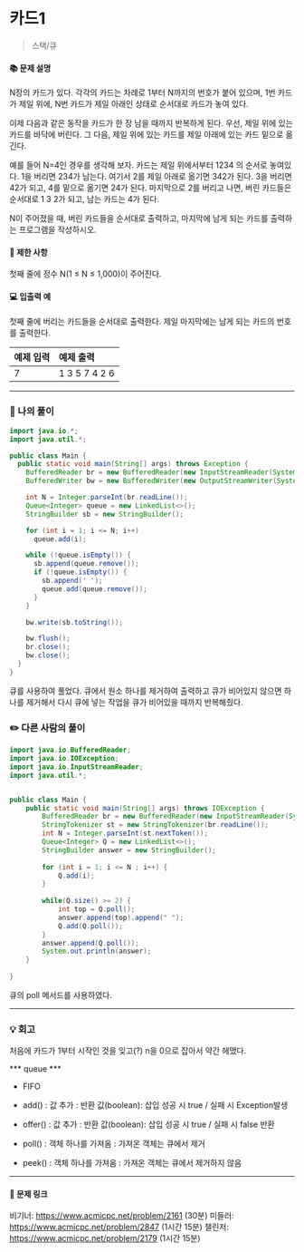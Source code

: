 # 카드1

>스택/큐

#### 📚 문제 설명
N장의 카드가 있다. 각각의 카드는 차례로 1부터 N까지의 번호가 붙어 있으며, 1번 카드가 제일 위에, N번 카드가 제일 아래인 상태로 순서대로 카드가 놓여 있다.

이제 다음과 같은 동작을 카드가 한 장 남을 때까지 반복하게 된다. 우선, 제일 위에 있는 카드를 바닥에 버린다. 그 다음, 제일 위에 있는 카드를 제일 아래에 있는 카드 밑으로 옮긴다.

예를 들어 N=4인 경우를 생각해 보자. 카드는 제일 위에서부터 1234 의 순서로 놓여있다. 1을 버리면 234가 남는다. 여기서 2를 제일 아래로 옮기면 342가 된다. 3을 버리면 42가 되고, 4를 밑으로 옮기면 24가 된다. 마지막으로 2를 버리고 나면, 버린 카드들은 순서대로 1 3 2가 되고, 남는 카드는 4가 된다.

N이 주어졌을 때, 버린 카드들을 순서대로 출력하고, 마지막에 남게 되는 카드를 출력하는 프로그램을 작성하시오.

#### 📌 제한 사항 
첫째 줄에 정수 N(1 ≤ N ≤ 1,000)이 주어진다.


#### 💻 입출력 예
첫째 줄에 버리는 카드들을 순서대로 출력한다. 제일 마지막에는 남게 되는 카드의 번호를 출력한다.

|예제 입력|예제 출력|
|---|:---|
|7|1 3 5 7 4 2 6|



---
### 📝 나의 풀이
```java
import java.io.*;
import java.util.*;

public class Main {
  public static void main(String[] args) throws Exception {
    BufferedReader br = new BufferedReader(new InputStreamReader(System.in));
    BufferedWriter bw = new BufferedWriter(new OutputStreamWriter(System.out));

    int N = Integer.parseInt(br.readLine());
    Queue<Integer> queue = new LinkedList<>();
    StringBuilder sb = new StringBuilder();

    for (int i = 1; i <= N; i++)
      queue.add(i);

    while (!queue.isEmpty()) {
      sb.append(queue.remove());
      if (!queue.isEmpty()) {
        sb.append(' ');
        queue.add(queue.remove());
      }
    }

    bw.write(sb.toString());

    bw.flush();
    br.close();
    bw.close();
  }
}
```
큐를 사용하여 풀었다.
큐에서 원소 하나를 제거하여 출력하고 큐가 비어있지 않으면 하나를 제거해서 다시 큐에 넣는 작업을 큐가 비어있을 때까지 반복해줬다.


### ✏️ 다른 사람의 풀이
```java
import java.io.BufferedReader;
import java.io.IOException;
import java.io.InputStreamReader;
import java.util.*;


public class Main {			
	public static void main(String[] args) throws IOException {
		BufferedReader br = new BufferedReader(new InputStreamReader(System.in));
		StringTokenizer st = new StringTokenizer(br.readLine());
		int N = Integer.parseInt(st.nextToken());
		Queue<Integer> Q = new LinkedList<>();
		StringBuilder answer = new StringBuilder();
		
		for (int i = 1; i <= N ; i++) {
			Q.add(i);
		}
		
		while(Q.size() >= 2) {
			int top = Q.poll();
			answer.append(top).append(" ");
			Q.add(Q.poll());
		}
		answer.append(Q.poll());
		System.out.println(answer);
	}
	
}
```
큐의 poll 메서드를 사용하였다.


---
### 💡 회고

처음에 카드가 1부터 시작인 것을 잊고(?) n을 0으로 잡아서 약간 헤맸다.

*** queue ***
- FIFO
- add() 
: 값 추가
: 반환 값(boolean): 삽입 성공 시 true / 실패 시  Exception발생

- offer()
: 값 추가
: 반환 값(boolean): 삽입 성공 시 true / 실패 시 false 반환

- poll()
: 객체 하나를 가져옴
: 가져온 객체는 큐에서 제거

- peek()
: 객체 하나를 가져옴
: 가져온 객체는 큐에서 제거하지 않음





---
#### 🔗 문제 링크
비기너: https://www.acmicpc.net/problem/2161 (30분)
미들러: https://www.acmicpc.net/problem/2847 (1시간 15분)
챌린저: https://www.acmicpc.net/problem/2179 (1시간 15분)